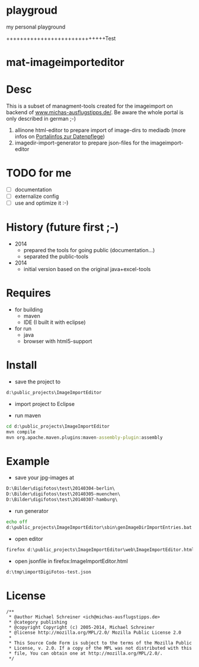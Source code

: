 playgroud
=========

my personal playground





+++++++++++++++++++++++++++++Test

mat-imageimporteditor
=====================

# Desc
This is a subset of managment-tools created for the imageimport on backend of www.michas-ausflugstipps.de/.
Be aware the whole portal is only described in german ;-)
1. allinone html-editor to prepare import of image-dirs to mediadb (more infos on [Portalinfos zur Datenpflege](www.michas-ausflugstipps.de/portal-datenpflege.html))
2. imagedir-import-generator to prepare json-files for the imageimport-editor

# TODO for me
- [ ] documentation
- [ ] externalize config
- [ ] use and optimize it :-)

# History (future first ;-)
- 2014 
   - prepared the tools for going public (documentation...) 
   - separated the public-tools
- 2014
   - initial version based on the original java+excel-tools

# Requires
- for building
   - maven
   - IDE (I built it with eclipse)
- for run
   - java
   - browser with html5-support

# Install
- save the project to 
```bat
d:\public_projects\ImageImportEditor
```

- import project to Eclipse

- run maven 
```bat
cd d:\public_projects\ImageImportEditor
mvn compile
mvn org.apache.maven.plugins:maven-assembly-plugin:assembly
```

# Example
- save your jpg-images at 
```bat
D:\Bilder\digifotos\test\20140304-berlin\
D:\Bilder\digifotos\test\20140305-muenchen\
D:\Bilder\digifotos\test\20140307-hamburg\
```

- run generator
```bat
echo off
d:\public_projects\ImageImportEditor\sbin\genImageDirImportEntries.bat D:\Bilder\digifotos\test > d:\tmp\importDigiFotos-test.json
```

- open editor
```bat
firefox d:\public_projects\ImageImportEditor\web\ImageImportEditor.html
```

- open jsonfile in firefox:ImageImportEditor.html
```bat
d:\tmp\importDigiFotos-test.json
```

# License
```
/**
 * @author Michael Schreiner <ich@michas-ausflugstipps.de>
 * @category publishing
 * @copyright Copyright (c) 2005-2014, Michael Schreiner
 * @license http://mozilla.org/MPL/2.0/ Mozilla Public License 2.0
 *
 * This Source Code Form is subject to the terms of the Mozilla Public
 * License, v. 2.0. If a copy of the MPL was not distributed with this
 * file, You can obtain one at http://mozilla.org/MPL/2.0/.
 */
```
